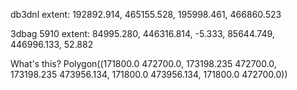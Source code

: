 db3dnl extent:
192892.914, 465155.528, 195998.461, 466860.523

3dbag 5910 extent:
84995.280, 446316.814, -5.333, 85644.749, 446996.133, 52.882

What's this? Polygon((171800.0 472700.0, 173198.235 472700.0, 173198.235 473956.134, 171800.0 473956.134, 171800.0 472700.0))